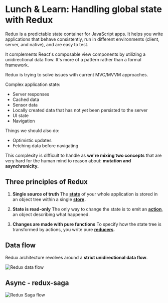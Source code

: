 # Lunch & Learn: Handling global state with Redux

Redux is a predictable state container for JavaScript apps. It helps you write applications that behave consistently, run in different environments (client, server, and native), and are easy to test. 

It complements React's composable view components by utilizing a unidirectional data flow. It's more of a pattern rather than a formal framework.

Redux is trying to solve issues with current MVC/MVVM approaches.

Complex application state:

- Server responses
- Cached data
- Sensor data
- Locally created data that has not yet been persisted to the server
- UI state
- Navigation

Things we should also do:

- Optimistic updates
- Fetching data before navigating

This complexity is difficult to handle as **we're mixing two concepts** that are very hard for the human mind to reason about: **mutation and asynchronicity.**

## Three principles of Redux

 1. **Single source of truth**
The [**state**](https://redux.js.org/glossary#state) of your whole application is stored in an object tree within a single [**store**](https://redux.js.org/glossary#store)**.**

 2. **State is read-only**
The only way to change the state is to emit an [**action**](https://redux.js.org/glossary#action), an object describing what happened.

 3. **Changes are made with pure functions**
To specify how the state tree is transformed by actions, you write pure [**reducers**](https://redux.js.org/glossary#reducer)**.**

## Data flow

Redux architecture revolves around a **strict unidirectional data flow**.

![Redux data flow](https://jrsinclair.com/assets/redux-flow.png)

## Async - redux-saga

![Redux Saga flow](https://image.slidesharecdn.com/redux-saga-170510234042/95/redux-saga-managing-your-side-effects-also-generators-in-es6-5-638.jpg?cb=1494492153)